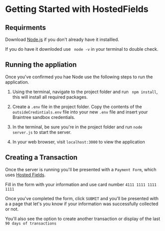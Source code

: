 # Getting Started with HostedFields

## Requirments
Download [Node.js](https://nodejs.org/en/download/) if you don't already have it installled.

If you do have it downloded use ``` node -v``` in your terminal to double check.

## Running the appliation

Once you've confirmed you hae Node use the following steps to run the application.

1. Using the terminal, navigate to the project folder and run ``` npm install```, this will install all required packages.

2. Create a ```.env``` file in the project folder. Copy the contents of the ``` outsideCredintials.env``` file into your new ```.env``` file and insert your Braintree sandbox credentials.

3. In the terminal, be sure you're in the project folder and run ```node server.js``` to start the server.

4. In your web browser, visit ```localhost:3000``` to view the application

## Creating a Transaction

Once the server is running you'll be presented with a ```Payment Form```, which uses [Hosted Fields](https://developer.paypal.com/braintree/docs/guides/hosted-fields/overview).

Fill in the form with your information and use card number ```4111 1111 1111 1111``` 

Once you've completed the form, click ```SUBMIT``` and you'll be presented with a a page that let's you know if your information was successfully collected or not.

You'll also see the option to create another transaction or display of the last ```90 days of transactions```